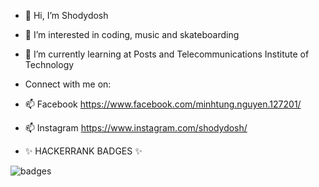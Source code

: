 - 👋 Hi, I’m Shodydosh
- 👀 I’m interested in coding, music and skateboarding
- 💞️ I’m currently learning at Posts and Telecommunications Institute of Technology

-    Connect with me on:
- 📫 Facebook
  https://www.facebook.com/minhtung.nguyen.127201/
- 📫 Instagram
  https://www.instagram.com/shodydosh/
  
 
- ✨ HACKERRANK BADGES ✨ 
<!---
Shodydosh/Shodydosh is a ✨ special ✨ repository because its `README.md` (this file) appears on your GitHub profile.
You can click the Preview link to take a look at your changes.
--->
![badges](https://user-images.githubusercontent.com/87895460/169630516-b5892e12-054a-42f5-8d8d-de74f95ab1bf.png)
